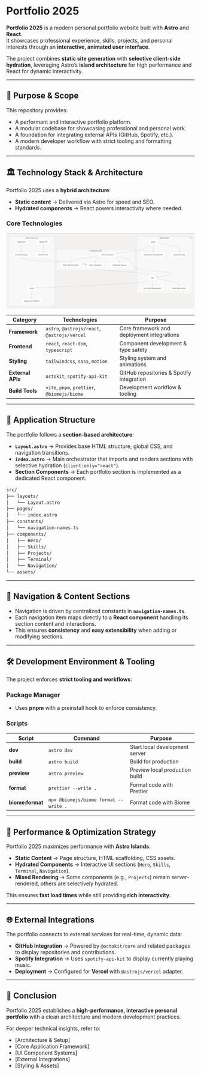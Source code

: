 # Portfolio 2025

**Portfolio 2025** is a modern personal portfolio website built with **Astro** and **React**.  
It showcases professional experience, skills, projects, and personal interests through an **interactive, animated user interface**.

The project combines **static site generation** with **selective client-side hydration**, leveraging Astro’s **island architecture** for high performance and React for dynamic interactivity.

---

## 📌 Purpose & Scope

This repository provides:

- A performant and interactive portfolio platform.
- A modular codebase for showcasing professional and personal work.
- A foundation for integrating external APIs (GitHub, Spotify, etc.).
- A modern developer workflow with strict tooling and formatting standards.

---

## 🏛 Technology Stack & Architecture

Portfolio 2025 uses a **hybrid architecture**:

- **Static content** → Delivered via Astro for speed and SEO.
- **Hydrated components** → React powers interactivity where needed.

### Core Technologies

![Core Structure](/public/core-structure.png)

| Category          | Technologies                                 | Purpose                                    |
| ----------------- | -------------------------------------------- | ------------------------------------------ |
| **Framework**     | `astro`, `@astrojs/react`, `@astrojs/vercel` | Core framework and deployment integrations |
| **Frontend**      | `react`, `react-dom`, `typescript`           | Component development & type safety        |
| **Styling**       | `tailwindcss`, `sass`, `motion`              | Styling system and animations              |
| **External APIs** | `octokit`, `spotify-api-kit`                 | GitHub repositories & Spotify integration  |
| **Build Tools**   | `vite`, `pnpm`, `prettier`, `@biomejs/biome` | Development workflow & tooling             |

---

## 📂 Application Structure

The portfolio follows a **section-based architecture**:

- **`Layout.astro`** → Provides base HTML structure, global CSS, and navigation transitions.
- **`index.astro`** → Main orchestrator that imports and renders sections with selective hydration (`client:only="react"`).
- **Section Components** → Each portfolio section is implemented as a dedicated React component.

```bash
src/
├── layouts/
│   └── Layout.astro
├── pages/
│   └── index.astro
├── constants/
│   └── navigation-names.ts
├── components/
│   ├── Hero/
│   ├── Skills/
│   ├── Projects/
│   ├── Terminal/
│   └── Navigation/
└── assets/

```

---

## 🧭 Navigation & Content Sections

- Navigation is driven by centralized constants in **`navigation-names.ts`**.
- Each navigation item maps directly to a **React component** handling its section content and interactions.
- This ensures **consistency** and **easy extensibility** when adding or modifying sections.

---

## 🛠 Development Environment & Tooling

The project enforces **strict tooling and workflows**:

### Package Manager

- Uses **pnpm** with a preinstall hook to enforce consistency.

### Scripts

| Script           | Command                               | Purpose                        |
| ---------------- | ------------------------------------- | ------------------------------ |
| **dev**          | `astro dev`                           | Start local development server |
| **build**        | `astro build`                         | Build for production           |
| **preview**      | `astro preview`                       | Preview local production build |
| **format**       | `prettier --write .`                  | Format code with Prettier      |
| **biome:format** | `npx @biomejs/biome format --write .` | Format code with Biome         |

---

## 🚀 Performance & Optimization Strategy

Portfolio 2025 maximizes performance with **Astro Islands**:

- **Static Content** → Page structure, HTML scaffolding, CSS assets.
- **Hydrated Components** → Interactive UI sections (`Hero`, `Skills`, `Terminal`, `Navigation`).
- **Mixed Rendering** → Some components (e.g., `Projects`) remain server-rendered, others are selectively hydrated.

This ensures **fast load times** while still providing **rich interactivity**.

---

## 🌐 External Integrations

The portfolio connects to external services for real-time, dynamic data:

- **GitHub Integration** → Powered by `@octokit/core` and related packages to display repositories and contributions.
- **Spotify Integration** → Uses `spotify-api-kit` to display currently playing music.
- **Deployment** → Configured for **Vercel** with `@astrojs/vercel` adapter.

---

## 📌 Conclusion

Portfolio 2025 establishes a **high-performance, interactive personal portfolio** with a clean architecture and modern development practices.

For deeper technical insights, refer to:

- [Architecture & Setup]
- [Core Application Framework]
- [UI Component Systems]
- [External Integrations]
- [Styling & Assets]
